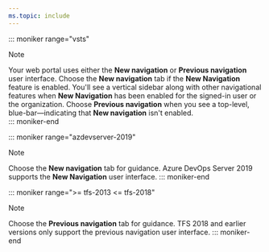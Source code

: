 ```yaml
---
ms.topic: include
---
```



::: moniker range="vsts"
> [!NOTE]
> Your web portal uses either the **New navigation** or **Previous navigation** user interface. Choose the **New navigation** tab if the **New Navigation** feature is enabled. You'll see a vertical sidebar along with other navigational features when **New Navigation** has been enabled for the signed-in user or the organization. Choose **Previous navigation** when you see a top-level, blue-bar&mdash;indicating that **New navigation** isn't enabled.   
::: moniker-end

::: moniker range="azdevserver-2019"  
> [!NOTE]
> Choose the **New navigation** tab for guidance. Azure DevOps Server 2019 supports the **New Navigation** user interface. 
::: moniker-end

::: moniker range=">= tfs-2013 <= tfs-2018"
> [!NOTE]
> Choose the **Previous navigation** tab for guidance. TFS 2018 and earlier versions only support the previous navigation user interface. 
::: moniker-end
